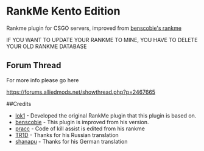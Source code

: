 # RankMe Kento Edition
Rankme plugin for CSGO servers, improved from [benscobie's rankme](https://github.com/benscobie/sourcemod-rankme)

IF YOU WANT TO UPDATE YOUR RANKME TO MINE, YOU HAVE TO DELETE YOUR OLD RANKME DATABASE

## Forum Thread
For more info please go here

https://forums.alliedmods.net/showthread.php?p=2467665

##Credits
* [lok1](https://forums.alliedmods.net/showthread.php?t=155621) - Developed the original RankMe plugin that this plugin is based on.
* [benscobie](https://github.com/benscobie/sourcemod-rankme) - This plugin is improved from his version.
* [pracc](http://hlmod.ru/resources/cs-go-rankme-web.132/) - Code of kill assist is edited from his rankme
* [TR1D](https://github.com/TR1D) - Thanks for his Russian translation
* [shanapu](https://github.com/shanapu) - Thanks for his German translation
